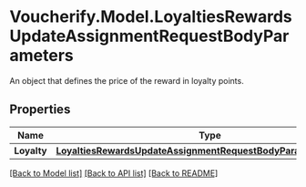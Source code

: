 # Voucherify.Model.LoyaltiesRewardsUpdateAssignmentRequestBodyParameters
An object that defines the price of the reward in loyalty points.

## Properties

Name | Type | Description | Notes
------------ | ------------- | ------------- | -------------
**Loyalty** | [**LoyaltiesRewardsUpdateAssignmentRequestBodyParametersLoyalty**](LoyaltiesRewardsUpdateAssignmentRequestBodyParametersLoyalty.md) |  | [optional] 

[[Back to Model list]](../../README.md#documentation-for-models) [[Back to API list]](../../README.md#documentation-for-api-endpoints) [[Back to README]](../../README.md)

